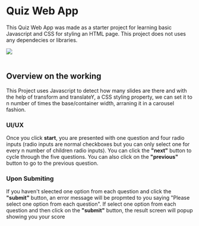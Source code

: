 # Quiz Web App
This Quiz Web App was made as a starter project for learning basic Javascript and CSS for styling an HTML page. This project does not uses any dependecies or libraries. 

<img src="https://github.com/farhansayyed165/Quiz-Web-App/blob/main/Readme_img_nvs.png">

<br>
<br>

## Overview on the working
This Project uses Javascript to detect how many slides are there and with the help of transform and translateY, a CSS styling property, we can set it to n number of times the base/container width, arraning it in a carousel fashion.

### UI/UX
 Once you click <strong>start</strong>, you are presented with one question and four radio inputs (radio inputs are normal checkboxes but you can only select one for every n number of children radio inputs). You can click the <strong>"next"</strong> button to cycle through the five questions. You can also click on the <strong>"previous"</strong> button to go to the previous question. 
 
 ### Upon Submiting
 If you haven't sleected one option from each question and click the <strong>"submit"</strong> button, an error message will be propmted to you saying "Please select one option from each question". If select one option from each question and then click on the <strong>"submit"</strong> button, the result screen will popup showing you your score  
 